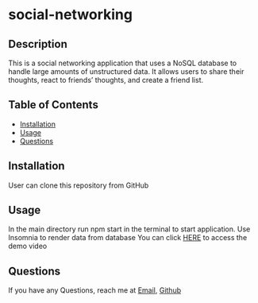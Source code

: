 # social-networking

## Description

This is a social networking application that uses a NoSQL database to handle large amounts of unstructured data. It allows users to share their thoughts, react to friends’ thoughts, and create a friend list.
   
## Table of Contents
  - [Installation](#Installation)
  - [Usage](#Usage)
  - [Questions](#Questions)

## Installation
 User can clone this repository from GitHub 


## Usage

In the main directory run npm start in the terminal to start application. Use Insomnia to render data from database
You can click [HERE](https://watch.screencastify.com/v/vaBKgL24v2JnziqcHOzi) to access the demo video  

## Questions
If you have any Questions, reach me at [Email](), [Github](https://github.com/)
    




